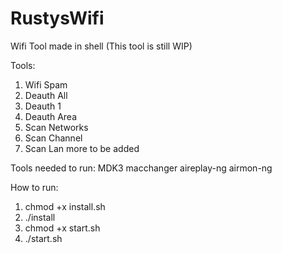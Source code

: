 # RustysWifi
Wifi Tool made in shell
(This tool is still WIP)

Tools:
1) Wifi Spam
2) Deauth All
3) Deauth 1
4) Deauth Area
5) Scan Networks
6) Scan Channel
7) Scan Lan
more to be added

Tools needed to run:
MDK3
macchanger
aireplay-ng
airmon-ng

How to run:
1. chmod +x install.sh
2. ./install
3. chmod +x start.sh
4. ./start.sh
